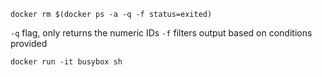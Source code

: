 ```
docker rm $(docker ps -a -q -f status=exited)
```
`-q` flag, only returns the numeric IDs
`-f` filters output based on conditions provided

```
docker run -it busybox sh
```

